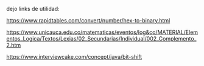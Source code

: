 dejo links de utilidad:

https://www.rapidtables.com/convert/number/hex-to-binary.html

https://www.unicauca.edu.co/matematicas/eventos/log&co/MATERIAL/Elementos_Logica/Textos/Lexias/02_Secundarias/Individual/002_Complemento_2.htm

https://www.interviewcake.com/concept/java/bit-shift

